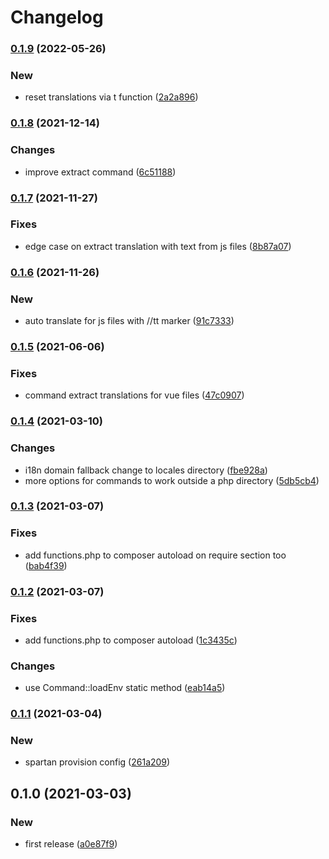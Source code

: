 # Changelog
### [0.1.9](https://github.com/spartan/i18n/compare/v0.1.8...v0.1.9) (2022-05-26)


### New

* reset translations via t function ([2a2a896](https://github.com/spartan/i18n/commit/2a2a89639526e699bb1854d83117e83b26b636a7))

### [0.1.8](https://github.com/spartan/i18n/compare/v0.1.7...v0.1.8) (2021-12-14)


### Changes

* improve extract command ([6c51188](https://github.com/spartan/i18n/commit/6c51188239d5210d436c598e2cdd5602cced4426))

### [0.1.7](https://github.com/spartan/i18n/compare/v0.1.6...v0.1.7) (2021-11-27)


### Fixes

* edge case on extract translation with text from js files ([8b87a07](https://github.com/spartan/i18n/commit/8b87a076401cd3eed85427b23caa60759cddbd07))

### [0.1.6](https://github.com/spartan/i18n/compare/v0.1.5...v0.1.6) (2021-11-26)


### New

* auto translate for js files with //tt marker ([91c7333](https://github.com/spartan/i18n/commit/91c7333ad1f9ba4dffe5ecd12a04abdaba8b2837))

### [0.1.5](https://github.com/spartan/i18n/compare/v0.1.4...v0.1.5) (2021-06-06)


### Fixes

* command extract translations for vue files ([47c0907](https://github.com/spartan/i18n/commit/47c09075ec57b524fd14ab80d276684071d28fb5))

### [0.1.4](https://github.com/spartan/i18n/compare/v0.1.3...v0.1.4) (2021-03-10)


### Changes

* i18n domain fallback change to locales directory ([fbe928a](https://github.com/spartan/i18n/commit/fbe928a6a975e6c7fd0bc39d940dfcaa07021237))
* more options for commands to work outside a php directory ([5db5cb4](https://github.com/spartan/i18n/commit/5db5cb473dea4f33b97193aaf3d26dd9415aff69))

### [0.1.3](https://github.com/spartan/i18n/compare/v0.1.2...v0.1.3) (2021-03-07)


### Fixes

* add functions.php to composer autoload on require section too ([bab4f39](https://github.com/spartan/i18n/commit/bab4f3940a71c456b80fcc4c05184e0efa595487))

### [0.1.2](https://github.com/spartan/i18n/compare/v0.1.1...v0.1.2) (2021-03-07)


### Fixes

* add functions.php to composer autoload ([1c3435c](https://github.com/spartan/i18n/commit/1c3435cb820c6b3f944b27899d4d7f7a612f811d))


### Changes

* use Command::loadEnv static method ([eab14a5](https://github.com/spartan/i18n/commit/eab14a50e288f14bc40ef6098af1f91ebc054c3d))

### [0.1.1](https://github.com/spartan/i18n/compare/v0.1.0...v0.1.1) (2021-03-04)


### New

* spartan provision config ([261a209](https://github.com/spartan/i18n/commit/261a2095c3b8654626325a3c45613cebb09a64c9))

## 0.1.0 (2021-03-03)


### New

* first release ([a0e87f9](https://github.com/spartan/i18n/commit/a0e87f90be7ba8cb9d2b385ac5fec9ab96f5d2be))
